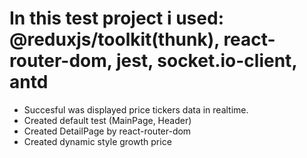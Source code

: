 # In this test project i used: @reduxjs/toolkit(thunk), react-router-dom, jest, socket.io-client, antd

- Succesful was displayed price tickers data in realtime.
- Created default test (MainPage, Header)
- Created DetailPage by react-router-dom
- Created dynamic style growth price
